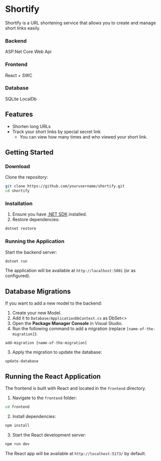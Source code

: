 # Shortify

Shortify is a URL shortening service that allows you to create and manage short links easily.

### Backend

ASP.Net Core Web Api

### Frontend

React + SWC

### Database

SQLite LocalDb

## Features

- Shorten long URLs
- Track your short links by special secret link
  - You can view how many times and who viewed your short link.

## Getting Started

### Download

Clone the repository:

```bash
git clone https://github.com/yourusername/shortify.git
cd shortify
```

### Installation

1. Ensure you have [.NET SDK](https://dotnet.microsoft.com/download) installed.
2. Restore dependencies:

```bash
dotnet restore
```

### Running the Application

Start the backend server:

```bash
dotnet run
```

The application will be available at `http://localhost:5001` (or as configured).

## Database Migrations

If you want to add a new model to the backend:

1. Create your new Model.
2. Add it to `Database/ApplicationDbContext.cs` as DbSet<>
3. Open the **Package Manager Console** in Visual Studio.
4. Run the following command to add a migration (replace `[name-of-the-migration]`):

```
add-migration [name-of-the-migration]
```

3. Apply the migration to update the database:

```
update-database
```

## Running the React Application

The frontend is built with React and located in the `frontend` directory.

1. Navigate to the `frontend` folder:

```bash
cd frontend
```

2. Install dependencies:

```bash
npm install
```

3. Start the React development server:

```bash
npm run dev
```

The React app will be available at `http://localhost:5173/` by default.
